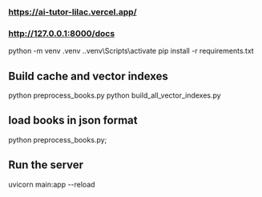 ### https://ai-tutor-lilac.vercel.app/


### http://127.0.0.1:8000/docs

python -m venv .venv
.\.venv\Scripts\activate
pip install -r requirements.txt

## Build cache and vector indexes
python preprocess_books.py
python build_all_vector_indexes.py


## load books in json format
python preprocess_books.py;

## Run the server
uvicorn main:app --reload
